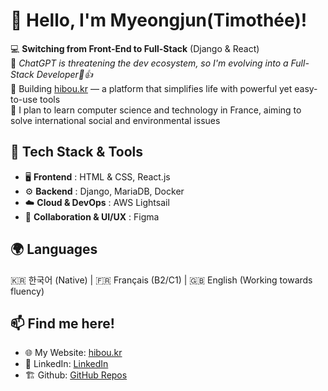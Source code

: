 # 👋 Hello, I'm Myeongjun(Timothée)! 

💻 **Switching from Front-End to Full-Stack** (Django & React)  
🤖 *ChatGPT is threatening the dev ecosystem, so I'm evolving into a Full-Stack Developer🥲👍*  
🦉 Building [hibou.kr](https://hibou.kr) — a platform that simplifies life with powerful yet easy-to-use tools  
🎯 I plan to learn computer science and technology in France, aiming to solve international social and environmental issues 

## 🔧 **Tech Stack & Tools**
- 🖥️ **Frontend** : HTML & CSS, React.js  
- ⚙️ **Backend** : Django, MariaDB, Docker  
- ☁️ **Cloud & DevOps** : AWS Lightsail  
- 🎨 **Collaboration & UI/UX** : Figma  

## 🌍 **Languages**
🇰🇷 한국어 (Native) | 🇫🇷 Français (B2/C1) | 🇬🇧 English (Working towards fluency)  

## 📫 **Find me here!**
- 🌐 My Website: [hibou.kr](https://hibou.kr)
- 🔗 LinkedIn: [LinkedIn](https://www.linkedin.com/in/%EB%AA%85%EC%A4%80-%EC%9D%B4-4aa93322b/)  
- 🏗️ Github: [GitHub Repos](https://github.com/myje0319)
